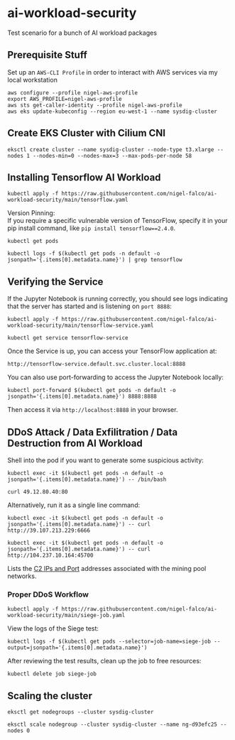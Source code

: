 # ai-workload-security
Test scenario for a bunch of AI workload packages

## Prerequisite Stuff

Set up an ```AWS-CLI Profile``` in order to interact with AWS services via my local workstation
```
aws configure --profile nigel-aws-profile
export AWS_PROFILE=nigel-aws-profile                                            
aws sts get-caller-identity --profile nigel-aws-profile
aws eks update-kubeconfig --region eu-west-1 --name sysdig-cluster
```

## Create EKS Cluster with Cilium CNI

```
eksctl create cluster --name sysdig-cluster --node-type t3.xlarge --nodes 1 --nodes-min=0 --nodes-max=3 --max-pods-per-node 58
```

## Installing Tensorflow AI Workload

```
kubectl apply -f https://raw.githubusercontent.com/nigel-falco/ai-workload-security/main/tensorflow.yaml
```

Version Pinning: <br/>
If you require a specific vulnerable version of TensorFlow, specify it in your pip install command, like ```pip install tensorflow==2.4.0```.

```
kubectl get pods
```

```
kubectl logs -f $(kubectl get pods -n default -o jsonpath='{.items[0].metadata.name}') | grep tensorflow
```

## Verifying the Service
If the Jupyter Notebook is running correctly, you should see logs indicating that the server has started and is listening on ```port 8888```:
```
kubectl apply -f https://raw.githubusercontent.com/nigel-falco/ai-workload-security/main/tensorflow-service.yaml
```
```
kubectl get service tensorflow-service
```
Once the Service is up, you can access your TensorFlow application at:
```
http://tensorflow-service.default.svc.cluster.local:8888
```

You can also use port-forwarding to access the Jupyter Notebook locally:

```
kubectl port-forward $(kubectl get pods -n default -o jsonpath='{.items[0].metadata.name}') 8888:8888
```

Then access it via ```http://localhost:8888``` in your browser.

## DDoS Attack / Data Exfilitration / Data Destruction from AI Workload

Shell into the pod if you want to generate some suspicious activity:
```
kubectl exec -it $(kubectl get pods -n default -o jsonpath='{.items[0].metadata.name}') -- /bin/bash
```
```
curl 49.12.80.40:80
```

Alternatively, run it as a single line command:
```
kubectl exec -it $(kubectl get pods -n default -o jsonpath='{.items[0].metadata.name}') -- curl http://39.107.213.229:6666
```

```
kubectl exec -it $(kubectl get pods -n default -o jsonpath='{.items[0].metadata.name}') -- curl http://104.237.10.164:45700
```

Lists the [C2 IPs and Port](https://eu1.app.sysdig.com/secure/#/policies/rules/falco/Detect%20outbound%20connections%20to%20common%20miner%20pool%20ports?filter=port&details=list-edit&name=miners_ip) addresses associated with the mining pool networks.

### Proper DDoS Workflow
```
kubectl apply -f https://raw.githubusercontent.com/nigel-falco/ai-workload-security/main/siege-job.yaml
```

View the logs of the Siege test:
```
kubectl logs -f $(kubectl get pods --selector=job-name=siege-job --output=jsonpath='{.items[0].metadata.name}')
```

After reviewing the test results, clean up the job to free resources:

```
kubectl delete job siege-job
```

## Scaling the cluster

```
eksctl get nodegroups --cluster sysdig-cluster
```

```
eksctl scale nodegroup --cluster sysdig-cluster --name ng-d93efc25 --nodes 0
```
